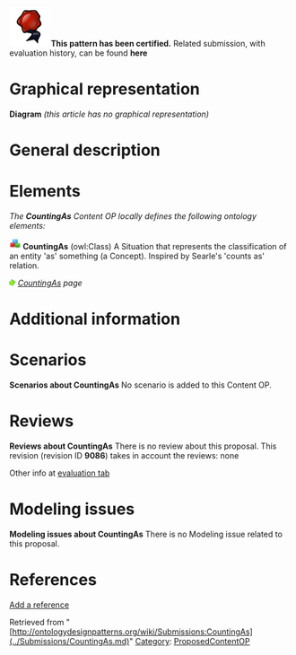 [![](../images/thumb/b/b5/Certified.png/70px-Certified.png)](../Image/Certified.png.md "Certified.png") __This pattern has been certified.__
Related submission, with evaluation history, can be found __here__





#  Graphical representation


__Diagram__
_(this article has no graphical representation)_



#  General description


  




#  Elements


_The __CountingAs__ Content OP locally defines the following ontology elements:_



[![Class](../images/thumb/2/27/Class.gif/20px-Class.gif)](../Image/Class.gif.md "Class") __CountingAs__ (owl:Class) A Situation that represents the classification of an entity 'as' something (a Concept).
Inspired by Searle's 'counts as' relation. 



 [![](../images/thumb/8/87/ArrowRight.gif/11px-ArrowRight.gif)](../Image/ArrowRight.gif.md "ArrowRight.gif") _[CountingAs](../Submissions/CountingAs/CountingAs.md "Submissions:CountingAs/CountingAs") page_
#  Additional information


#  Scenarios



__Scenarios about CountingAs__
No scenario is added to this Content OP.




#  Reviews



__Reviews about CountingAs__
There is no review about this proposal.
This revision (revision ID __9086__) takes in account the reviews: none


Other info at [evaluation tab](http://ontologydesignpatterns.org/wiki/index.php?title=Submissions:CountingAs&action=evaluation "http://ontologydesignpatterns.org/wiki/index.php?title=Submissions:CountingAs&action=evaluation")




  




#  Modeling issues



__Modeling issues about CountingAs__
There is no Modeling issue related to this proposal.




  




#  References


[Add a reference](index.php@title=Odp%253AAdd_reference&subject=../Submissions/CountingAs.md "http://ontologydesignpatterns.org/wiki/index.php?title=Odp:Add_reference&subject=Submissions%3ACountingAs")


  






Retrieved from "[http://ontologydesignpatterns.org/wiki/Submissions:CountingAs](../Submissions/CountingAs.md)"
 [Category](http://ontologydesignpatterns.org/wiki/Special:Categories "Special:Categories"): [ProposedContentOP](../Category/ProposedContentOP.md "Category:ProposedContentOP")